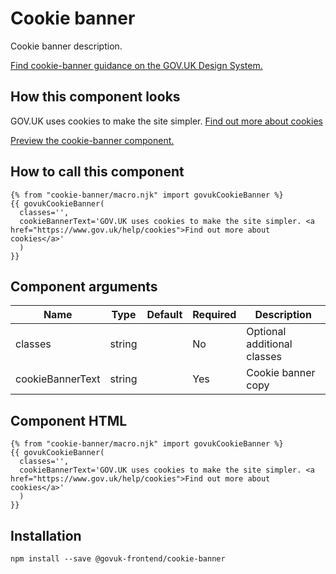 

<h1 class="govuk-u-heading-36">
Cookie banner
</h1>

<p class="govuk-u-core-24">
  Cookie banner description.
</p>

<p class="govuk-u-copy-19">
  <a href="">Find cookie-banner guidance on the GOV.UK Design System.</a>
</p>

<h2 class="govuk-u-heading-24">How this component looks</h2>

<div>
<div class="govuk-c-cookie-banner js-cookie-banner ">
  <p class="govuk-c-cookie-banner__text">GOV.UK uses cookies to make the site simpler. <a href="https://www.gov.uk/help/cookies">Find out more about cookies</a></p>
</div>

</div>

<p class="govuk-u-copy-19">
<a href="http://govuk-frontend-review.herokuapp.com/components/cookie-banner/preview">Preview the cookie-banner component.
</a>
</p>

  <h2 class="govuk-u-heading-24">How to call this component</h2>

  <pre><code>{% from &quot;cookie-banner/macro.njk&quot; import govukCookieBanner %}
{{ govukCookieBanner(
  classes=&#39;&#39;,
  cookieBannerText=&#39;GOV.UK uses cookies to make the site simpler. &lt;a href=&quot;https://www.gov.uk/help/cookies&quot;&gt;Find out more about cookies&lt;/a&gt;&#39;
  )
}}
</code></pre>

<h2 class="govuk-u-heading-24">Component arguments</h2>

<div>


<!-- TODO: Use the table macro here and pass it component argument data -->

| Name                | Type    | Default | Required  | Description
|---                  |---      |---      |---        |---
| classes             | string  |         | No        | Optional additional classes
| cookieBannerText    | string  |         | Yes       | Cookie banner copy


</div>

<h2 class="govuk-u-heading-24">Component HTML</h2>
<pre><code>{% from &quot;cookie-banner/macro.njk&quot; import govukCookieBanner %}
{{ govukCookieBanner(
  classes=&#39;&#39;,
  cookieBannerText=&#39;GOV.UK uses cookies to make the site simpler. &lt;a href=&quot;https://www.gov.uk/help/cookies&quot;&gt;Find out more about cookies&lt;/a&gt;&#39;
  )
}}
</code></pre>

<h2 class="govuk-u-heading-24">Installation</h2>
<pre><code>npm install --save @govuk-frontend/cookie-banner</code></pre>

